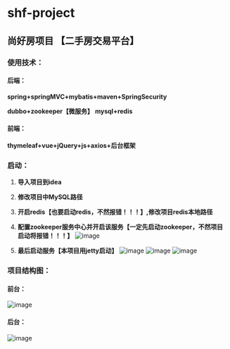 # shf-project

## 尚好房项目 【二手房交易平台】

### 使用技术：

#### 后端：

**spring+springMVC+mybatis+maven+SpringSecurity**

**dubbo+zookeeper【微服务】**
**mysql+redis**

#### 前端：

**thymeleaf+vue+jQuery+js+axios+后台框架**

### 启动：

1. **导入项目到idea**

2. **修改项目中MySQL路径**

3. **开启redis【也要启动redis，不然报错！！！】,修改项目redis本地路径**

4. **配置zookeeper服务中心并开启该服务【一定先启动zookeeper，不然项目启动将报错！！！】**
![image](https://user-images.githubusercontent.com/120694353/215963075-84a5d3a7-72f6-4716-b4fb-3024cdae0f25.png)

5. **最后启动服务【本项目用jetty启动】**
  ![image](https://user-images.githubusercontent.com/120694353/215959472-2f5effa7-7a1b-44f9-8106-8d7f0004849e.png)
  ![image](https://user-images.githubusercontent.com/120694353/215959688-fc0ad93e-a133-4e12-8c9d-89314cc13720.png)
  ![image](https://user-images.githubusercontent.com/120694353/215960161-5057cea3-d9d7-48a2-92d2-bbd97d36a15b.png)
### 项目结构图：
#### 前台：
![image](https://user-images.githubusercontent.com/120694353/215963127-fc03ea76-9641-4ca9-ba97-2e449979b2b5.png)

#### 后台：
![image](https://user-images.githubusercontent.com/120694353/215963173-11e02da4-fcc2-4059-981c-8d6e05969e5b.png)
